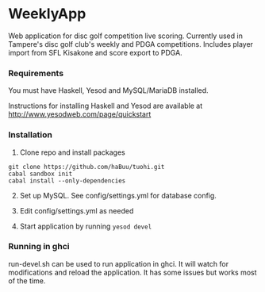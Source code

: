 WeeklyApp
==============================

Web application for disc golf competition live scoring. Currently used in Tampere's disc golf club's weekly and PDGA competitions. Includes player import from SFL Kisakone and score export to PDGA. 

### Requirements
You must have Haskell, Yesod and MySQL/MariaDB installed.

Instructions for installing Haskell and Yesod are available at http://www.yesodweb.com/page/quickstart

### Installation
1. Clone repo and install packages
  ```
  git clone https://github.com/haBuu/tuohi.git
  cabal sandbox init
  cabal install --only-dependencies
  ```

2. Set up MySQL. See config/settings.yml for database config.

3. Edit config/settings.yml as needed

4. Start application by running `yesod devel`

### Running in ghci
run-devel.sh can be used to run application in ghci. It will watch for modifications and reload the application. It has some issues but works most of the time.
